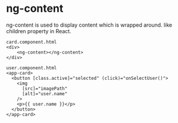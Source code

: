 # ng-content
ng-content is used to display content which is wrapped around. like children property in React.

```TS
card.component.html
<div>
    <ng-content></ng-content>
</div>

user.component.html
<app-card>
  <button [class.active]="selected" (click)="onSelectUser()">
    <img
      [src]="imagePath"
      [alt]="user.name"
    />
    <p>{{ user.name }}</p>
  </button>
</app-card>


```
